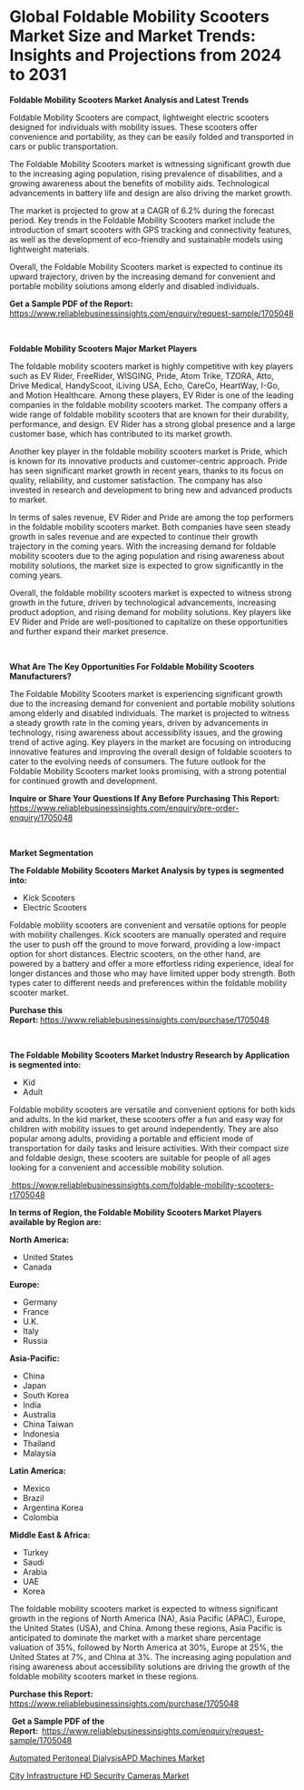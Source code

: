 <p><h1>Global Foldable Mobility Scooters Market Size and Market Trends: Insights and Projections from 2024 to 2031</h1></p><p><strong>Foldable Mobility Scooters Market Analysis and Latest Trends</strong></p>
<p><p>Foldable Mobility Scooters are compact, lightweight electric scooters designed for individuals with mobility issues. These scooters offer convenience and portability, as they can be easily folded and transported in cars or public transportation.</p><p>The Foldable Mobility Scooters market is witnessing significant growth due to the increasing aging population, rising prevalence of disabilities, and a growing awareness about the benefits of mobility aids. Technological advancements in battery life and design are also driving the market growth.</p><p>The market is projected to grow at a CAGR of 6.2% during the forecast period. Key trends in the Foldable Mobility Scooters market include the introduction of smart scooters with GPS tracking and connectivity features, as well as the development of eco-friendly and sustainable models using lightweight materials.</p><p>Overall, the Foldable Mobility Scooters market is expected to continue its upward trajectory, driven by the increasing demand for convenient and portable mobility solutions among elderly and disabled individuals.</p></p>
<p><strong>Get a Sample PDF of the Report:&nbsp;</strong> <a href="https://www.reliablebusinessinsights.com/enquiry/request-sample/1705048">https://www.reliablebusinessinsights.com/enquiry/request-sample/1705048</a></p>
<p>&nbsp;</p>
<p><strong>Foldable Mobility Scooters Major Market Players</strong></p>
<p><p>The foldable mobility scooters market is highly competitive with key players such as EV Rider, FreeRider, WISGING, Pride, Atom Trike, TZORA, Atto, Drive Medical, HandyScoot, iLiving USA, Echo, CareCo, HeartWay, I-Go, and Motion Healthcare. Among these players, EV Rider is one of the leading companies in the foldable mobility scooters market. The company offers a wide range of foldable mobility scooters that are known for their durability, performance, and design. EV Rider has a strong global presence and a large customer base, which has contributed to its market growth.</p><p>Another key player in the foldable mobility scooters market is Pride, which is known for its innovative products and customer-centric approach. Pride has seen significant market growth in recent years, thanks to its focus on quality, reliability, and customer satisfaction. The company has also invested in research and development to bring new and advanced products to market.</p><p>In terms of sales revenue, EV Rider and Pride are among the top performers in the foldable mobility scooters market. Both companies have seen steady growth in sales revenue and are expected to continue their growth trajectory in the coming years. With the increasing demand for foldable mobility scooters due to the aging population and rising awareness about mobility solutions, the market size is expected to grow significantly in the coming years.</p><p>Overall, the foldable mobility scooters market is expected to witness strong growth in the future, driven by technological advancements, increasing product adoption, and rising demand for mobility solutions. Key players like EV Rider and Pride are well-positioned to capitalize on these opportunities and further expand their market presence.</p></p>
<p>&nbsp;</p>
<p><strong>What Are The Key Opportunities For Foldable Mobility Scooters Manufacturers?</strong></p>
<p><p>The Foldable Mobility Scooters market is experiencing significant growth due to the increasing demand for convenient and portable mobility solutions among elderly and disabled individuals. The market is projected to witness a steady growth rate in the coming years, driven by advancements in technology, rising awareness about accessibility issues, and the growing trend of active aging. Key players in the market are focusing on introducing innovative features and improving the overall design of foldable scooters to cater to the evolving needs of consumers. The future outlook for the Foldable Mobility Scooters market looks promising, with a strong potential for continued growth and development.</p></p>
<p><strong>Inquire or Share Your Questions If Any Before Purchasing This Report:</strong> <a href="https://www.reliablebusinessinsights.com/enquiry/pre-order-enquiry/1705048">https://www.reliablebusinessinsights.com/enquiry/pre-order-enquiry/1705048</a></p>
<p>&nbsp;</p>
<p><strong>Market Segmentation</strong></p>
<p><strong>The Foldable Mobility Scooters Market Analysis by types is segmented into:</strong></p>
<p><ul><li>Kick Scooters</li><li>Electric Scooters</li></ul></p>
<p><p>Foldable mobility scooters are convenient and versatile options for people with mobility challenges. Kick scooters are manually operated and require the user to push off the ground to move forward, providing a low-impact option for short distances. Electric scooters, on the other hand, are powered by a battery and offer a more effortless riding experience, ideal for longer distances and those who may have limited upper body strength. Both types cater to different needs and preferences within the foldable mobility scooter market.</p></p>
<p><strong>Purchase this Report:&nbsp;</strong><a href="https://www.reliablebusinessinsights.com/purchase/1705048">https://www.reliablebusinessinsights.com/purchase/1705048</a></p>
<p>&nbsp;</p>
<p><strong>The Foldable Mobility Scooters Market Industry Research by Application is segmented into:</strong></p>
<p><ul><li>Kid</li><li>Adult</li></ul></p>
<p><p>Foldable mobility scooters are versatile and convenient options for both kids and adults. In the kid market, these scooters offer a fun and easy way for children with mobility issues to get around independently. They are also popular among adults, providing a portable and efficient mode of transportation for daily tasks and leisure activities. With their compact size and foldable design, these scooters are suitable for people of all ages looking for a convenient and accessible mobility solution.</p></p>
<p><a href="https://www.reliablebusinessinsights.com/foldable-mobility-scooters-r1705048">&nbsp;https://www.reliablebusinessinsights.com/foldable-mobility-scooters-r1705048</a></p>
<p><strong>In terms of Region, the Foldable Mobility Scooters Market Players available by Region are:</strong></p>
<p>
    <p> <strong> North America: </strong>
        <ul>
            <li>United States</li>
            <li>Canada</li>
        </ul>
        </p> 
    <p> <strong> Europe: </strong>
        <ul>
            <li>Germany</li>
            <li>France</li>
            <li>U.K.</li>
            <li>Italy</li>
            <li>Russia</li>
        </ul>
        </p> 
    <p> <strong> Asia-Pacific: </strong>
        <ul>
            <li>China</li>
            <li>Japan</li>
            <li>South Korea</li>
            <li>India</li>
            <li>Australia</li>
            <li>China Taiwan</li>
            <li>Indonesia</li>
            <li>Thailand</li>
            <li>Malaysia</li>
        </ul>
        </p> 
    <p> <strong> Latin America: </strong>
        <ul>
            <li>Mexico</li>
            <li>Brazil</li>
            <li>Argentina Korea</li>
            <li>Colombia</li>
        </ul>
        </p> 
    <p> <strong> Middle East & Africa: </strong>
        <ul>
            <li>Turkey</li>
            <li>Saudi</li>
            <li>Arabia</li>
            <li>UAE</li>
            <li>Korea</li>
        </ul>
    </p>
    </p>
<p><p>The foldable mobility scooters market is expected to witness significant growth in the regions of North America (NA), Asia Pacific (APAC), Europe, the United States (USA), and China. Among these regions, Asia Pacific is anticipated to dominate the market with a market share percentage valuation of 35%, followed by North America at 30%, Europe at 25%, the United States at 7%, and China at 3%. The increasing aging population and rising awareness about accessibility solutions are driving the growth of the foldable mobility scooters market in these regions.</p></p>
<p><strong>Purchase this Report: </strong><a href="https://www.reliablebusinessinsights.com/purchase/1705048">https://www.reliablebusinessinsights.com/purchase/1705048</a></p>
<p>&nbsp;<strong>Get a Sample PDF of the Report:&nbsp;&nbsp;</strong><a href="https://www.reliablebusinessinsights.com/enquiry/request-sample/1705048">https://www.reliablebusinessinsights.com/enquiry/request-sample/1705048</a></p>
<p><strong></strong></p>
<p><p><a href="https://view.publitas.com/reportprime-1/automated-peritoneal-dialysisapd-machines-market-market-segmentation-geographical-regions-and-market-forcast-till-2031/">Automated Peritoneal DialysisAPD Machines Market</a></p><p><a href="https://github.com/dayanaaunders7856/Market-Research-Report-List-1/blob/main/city-infrastructure-hd-security-cameras-market.md">City Infrastructure HD Security Cameras Market</a></p></p>